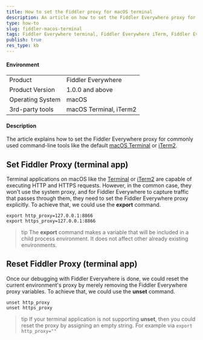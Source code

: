 ```yaml
---
title: How to set the Fiddler proxy for macOS terminal
description: An article on how to set the Fiddler Everywhere proxy for macOS terminals
type: how-to
slug: fiddler-macos-terminal
tags: Fiddler Everywhere terminal, Fiddler Everywhere iTerm, Fiddler Everywhere iterm2, Fiddler macOS shell, Fiddler macOS terminal proxy
publish: true
res_type: kb
---
```



#### Environment

|   |   |
|---|---|
| Product  | Fiddler Everywhere  |
| Product Version | 1.0.0 and above  |
| Operating System | macOS  |
| 3rd-party tools | macOS Terminal, iTerm2  |

#### Description

The article explains how to set the Fiddler Everywhere proxy for commonly used command-line tools like the default [macOS Terminal](https://en.wikipedia.org/wiki/Terminal_(macOS)) or [iTerm2](https://www.iterm2.com/). 


## Set Fiddler Proxy (terminal app)

Terminal applications on macOS like the [Terminal](https://en.wikipedia.org/wiki/Terminal_(macOS)) or [iTerm2](https://www.iterm2.com/) are capable of executing HTTP and HTTPS requests. However, in the common case, they won't use the system proxy, and for Fiddler Everywhere to capture traffic that passes through them, they need to set the Fiddler Everywhere proxy explicitly. To achieve that, we could use the **export** command.

```Shell
export http_proxy=127.0.0.1:8866
export https_proxy=127.0.0.1:8866
```

>tip The **export** command makes a variable that will be included in a child process environment. It does not affect other already existing environments.

## Reset Fiddler Proxy (terminal app)

Once our debugging with Fiddler Everywhere is done, we could reset the current environment's proxy by merely removing the Fiddler Everywhere proxy variables. To achieve that, we could use the **unset** command.

```Shell
unset http_proxy
unset https_proxy
```

>tip If your terminal application is not supporting **unset**, then you could reset the proxy by assigning an empty string. For example via `export http_proxy=""`